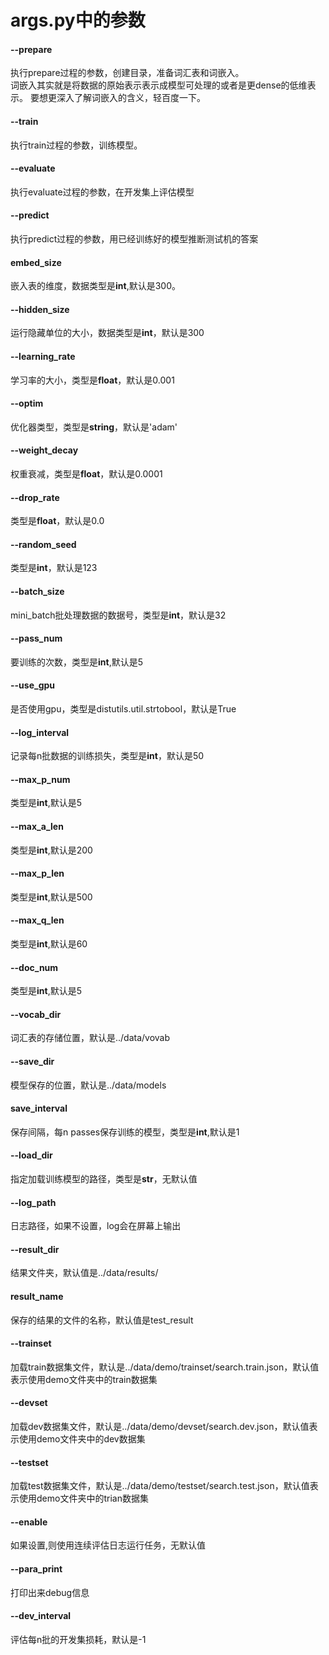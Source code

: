 # args.py中的参数  
#### --prepare    
执行prepare过程的参数，创建目录，准备词汇表和词嵌入。  
词嵌入其实就是将数据的原始表示表示成模型可处理的或者是更dense的低维表示。  要想更深入了解词嵌入的含义，轻百度一下。  
#### --train
执行train过程的参数，训练模型。  
#### --evaluate  
执行evaluate过程的参数，在开发集上评估模型  
#### --predict  
执行predict过程的参数，用已经训练好的模型推断测试机的答案  
#### embed_size  
嵌入表的维度，数据类型是**int**,默认是300。  
#### --hidden_size  
运行隐藏单位的大小，数据类型是**int**，默认是300  
#### --learning_rate  
学习率的大小，类型是**float**，默认是0.001  
#### --optim  
优化器类型，类型是**string**，默认是'adam'  
#### --weight_decay  
权重衰减，类型是**float**，默认是0.0001  
#### --drop_rate  
类型是**float**，默认是0.0  
#### --random_seed  
类型是**int**，默认是123  
#### --batch_size  
mini_batch批处理数据的数据号，类型是**int**，默认是32  
#### --pass_num  
要训练的次数，类型是**int**,默认是5  
#### --use_gpu  
是否使用gpu，类型是distutils.util.strtobool，默认是True  
#### --log_interval  
记录每n批数据的训练损失，类型是**int**，默认是50  
#### --max_p_num  
类型是**int**,默认是5  
#### --max_a_len  
类型是**int**,默认是200  
#### --max_p_len  
类型是**int**,默认是500  
#### --max_q_len  
类型是**int**,默认是60  
#### --doc_num  
类型是**int**,默认是5  
#### --vocab_dir  
词汇表的存储位置，默认是../data/vovab  
#### --save_dir  
模型保存的位置，默认是../data/models  
#### save_interval  
保存间隔，每n passes保存训练的模型，类型是**int**,默认是1  
#### --load_dir  
指定加载训练模型的路径，类型是**str**，无默认值  
#### --log_path  
日志路径，如果不设置，log会在屏幕上输出  
#### --result_dir  
结果文件夹，默认值是../data/results/  
#### result_name  
保存的结果的文件的名称，默认值是test_result  
#### --trainset  
加载train数据集文件，默认是../data/demo/trainset/search.train.json，默认值表示使用demo文件夹中的train数据集  
#### --devset  
加载dev数据集文件，默认是../data/demo/devset/search.dev.json，默认值表示使用demo文件夹中的dev数据集  
#### --testset  
加载test数据集文件，默认是../data/demo/testset/search.test.json，默认值表示使用demo文件夹中的trian数据集  
#### --enable  
如果设置,则使用连续评估日志运行任务，无默认值  
#### --para_print  
打印出来debug信息  
#### --dev_interval  
评估每n批的开发集损耗，默认是-1

